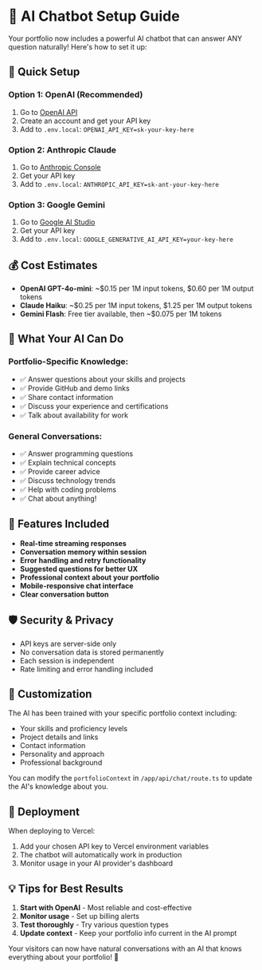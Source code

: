 # 🤖 AI Chatbot Setup Guide

Your portfolio now includes a powerful AI chatbot that can answer ANY question naturally! Here's how to set it up:

## 🚀 Quick Setup

### Option 1: OpenAI (Recommended)
1. Go to [OpenAI API](https://platform.openai.com/api-keys)
2. Create an account and get your API key
3. Add to `.env.local`: `OPENAI_API_KEY=sk-your-key-here`

### Option 2: Anthropic Claude
1. Go to [Anthropic Console](https://console.anthropic.com/)
2. Get your API key
3. Add to `.env.local`: `ANTHROPIC_API_KEY=sk-ant-your-key-here`

### Option 3: Google Gemini
1. Go to [Google AI Studio](https://makersuite.google.com/app/apikey)
2. Get your API key
3. Add to `.env.local`: `GOOGLE_GENERATIVE_AI_API_KEY=your-key-here`

## 💰 Cost Estimates

- **OpenAI GPT-4o-mini**: ~$0.15 per 1M input tokens, $0.60 per 1M output tokens
- **Claude Haiku**: ~$0.25 per 1M input tokens, $1.25 per 1M output tokens  
- **Gemini Flash**: Free tier available, then ~$0.075 per 1M tokens

## 🎯 What Your AI Can Do

### Portfolio-Specific Knowledge:
- ✅ Answer questions about your skills and projects
- ✅ Provide GitHub and demo links
- ✅ Share contact information
- ✅ Discuss your experience and certifications
- ✅ Talk about availability for work

### General Conversations:
- ✅ Answer programming questions
- ✅ Explain technical concepts
- ✅ Provide career advice
- ✅ Discuss technology trends
- ✅ Help with coding problems
- ✅ Chat about anything!

## 🔧 Features Included

- **Real-time streaming responses**
- **Conversation memory within session**
- **Error handling and retry functionality**
- **Suggested questions for better UX**
- **Professional context about your portfolio**
- **Mobile-responsive chat interface**
- **Clear conversation button**

## 🛡️ Security & Privacy

- API keys are server-side only
- No conversation data is stored permanently
- Each session is independent
- Rate limiting and error handling included

## 🎨 Customization

The AI has been trained with your specific portfolio context including:
- Your skills and proficiency levels
- Project details and links
- Contact information
- Personality and approach
- Professional background

You can modify the `portfolioContext` in `/app/api/chat/route.ts` to update the AI's knowledge about you.

## 🚀 Deployment

When deploying to Vercel:
1. Add your chosen API key to Vercel environment variables
2. The chatbot will automatically work in production
3. Monitor usage in your AI provider's dashboard

## 💡 Tips for Best Results

1. **Start with OpenAI** - Most reliable and cost-effective
2. **Monitor usage** - Set up billing alerts
3. **Test thoroughly** - Try various question types
4. **Update context** - Keep your portfolio info current in the AI prompt

Your visitors can now have natural conversations with an AI that knows everything about your portfolio! 🎉
